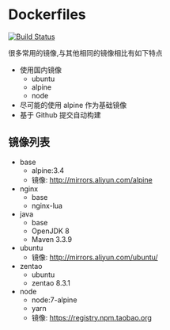 # Dockerfiles

[![Build Status](https://travis-ci.org/wenerme/dockerfiles.svg?branch=master)](https://travis-ci.org/wenerme/dockerfiles)

很多常用的镜像,与其他相同的镜像相比有如下特点

* 使用国内镜像
    * ubuntu
    * alpine
    * node
    <!--* maven-->
* 尽可能的使用 alpine 作为基础镜像
* 基于 Github 提交自动构建

## 镜像列表
* base
    * alpine:3.4
    * 镜像: http://mirrors.aliyun.com/alpine
* nginx
    * base
    * nginx-lua
* java
    * base
    * OpenJDK 8
    * Maven 3.3.9
* ubuntu
    * 镜像: http://mirrors.aliyun.com/ubuntu/
* zentao
    * ubuntu
    * zentao 8.3.1
* node
    * node:7-alpine
    * yarn
    * 镜像: https://registry.npm.taobao.org
